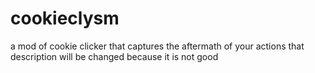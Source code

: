# cookieclysm
a mod of cookie clicker that captures the aftermath of your actions
that description will be changed because it is not good

